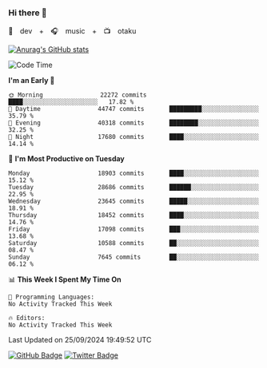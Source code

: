 ### Hi there 👋

🚀　dev　+　🎧　music　+　📺　otaku


[![Anurag's GitHub stats](https://github-readme-stats.vercel.app/api?username=koheitasaka&count_private=true&show_icons=true&theme=monokai)](https://github.com/koheitasaka/github-readme-stats)

<!--START_SECTION:waka-->
![Code Time](http://img.shields.io/badge/Code%20Time-1%2C161%20hrs%2023%20mins-blue)

**I'm an Early 🐤** 

```text
🌞 Morning                22272 commits       ████░░░░░░░░░░░░░░░░░░░░░   17.82 % 
🌆 Daytime                44747 commits       █████████░░░░░░░░░░░░░░░░   35.79 % 
🌃 Evening                40318 commits       ████████░░░░░░░░░░░░░░░░░   32.25 % 
🌙 Night                  17680 commits       ████░░░░░░░░░░░░░░░░░░░░░   14.14 % 
```
📅 **I'm Most Productive on Tuesday** 

```text
Monday                   18903 commits       ████░░░░░░░░░░░░░░░░░░░░░   15.12 % 
Tuesday                  28686 commits       ██████░░░░░░░░░░░░░░░░░░░   22.95 % 
Wednesday                23645 commits       █████░░░░░░░░░░░░░░░░░░░░   18.91 % 
Thursday                 18452 commits       ████░░░░░░░░░░░░░░░░░░░░░   14.76 % 
Friday                   17098 commits       ███░░░░░░░░░░░░░░░░░░░░░░   13.68 % 
Saturday                 10588 commits       ██░░░░░░░░░░░░░░░░░░░░░░░   08.47 % 
Sunday                   7645 commits        ██░░░░░░░░░░░░░░░░░░░░░░░   06.12 % 
```


📊 **This Week I Spent My Time On** 

```text
💬 Programming Languages: 
No Activity Tracked This Week

🔥 Editors: 
No Activity Tracked This Week
```


 Last Updated on 25/09/2024 19:49:52 UTC
<!--END_SECTION:waka-->

[![GitHub Badge](https://img.shields.io/badge/GitHub-100000?style=for-the-badge&logo=github&logoColor=white)](https://github.com/koheitasaka)
[![Twitter Badge](https://img.shields.io/badge/Twitter-1DA1F2?style=for-the-badge&logo=twitter&logoColor=white)](https://twitter.com/sleep_asleep_)
